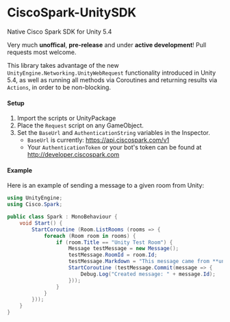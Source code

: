 # CiscoSpark-UnitySDK
Native Cisco Spark SDK for Unity 5.4

Very much **unoffical**, **pre-release** and under **active development**! Pull requests most welcome.

This library takes advantage of the new `UnityEngine.Networking.UnityWebRequest` functionality introduced in Unity 5.4, as well as running all methods via Coroutines and returning results via `Actions`, in order to be non-blocking.

#### Setup
1. Import the scripts or UnityPackage
2. Place the `Request` script on any GameObject.
3. Set the `BaseUrl` and `AuthenticationString` variables in the Inspector.
    - `BaseUrl` is currently: https://api.ciscospark.com/v1
    - Your `AuthenticationToken` or your bot's token can be found at http://developer.ciscospark.com


#### Example
Here is an example of sending a message to a given room from Unity:

```c#
using UnityEngine;
using Cisco.Spark;

public class Spark : MonoBehaviour {
	void Start() {
		StartCoroutine (Room.ListRooms (rooms => {
			foreach (Room room in rooms) {
				if (room.Title == "Unity Test Room") {
					Message testMessage = new Message();
					testMessage.RoomId = room.Id;
					testMessage.Markdown = "This message came from **unity**";
					StartCoroutine (testMessage.Commit(message => {
						Debug.Log("Created message: " + message.Id);
					}));
				}
			}
		}));
	}
}
```
